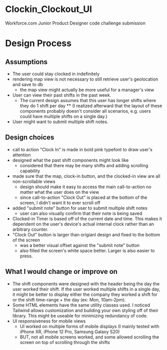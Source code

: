 # Clockin_Clockout_UI
Workforce.com Junior Product Designer code challenge submission

# Design Process
## Assumptions
* The user could stay clocked in indefinitely
* rendering map view is not necessary to still retrieve user's geolocation and save to db
  * the map view might actually be more useful for a manager's view
* User can view their past shifts in the past week.
  * The current design assumes that this user has longer shifts where they do 1 shift per day 
    ** (I realized afterward that the layout of these components probably doesn't consider all scenarios, e.g. users could have multiple shifts on a single day.)
* User might want to submit multiple shift notes.

## Design choices
* call to action "Clock In" is made in bold pink typefont to draw user's attention
* designed what the past shift components might look like
  * considered that there may be many shifts and adding scrolling capability
* made sure that the map, clock-in button, and the clocked-in view are all non-scrollable views
  * design should make it easy to access the main call-to-action no matter what the user does on the view
  * since call-to-action "Clock Out" is placed at the bottom of the screen, I didn't want it to ever scroll off
* added "submit note" button for user to submit multiple shift notes
  * user can also visually confirm that their note is being saved
* Clocked-in Timer is based off of the current date and time. This makes it dependent on the user's device's actual internal clock rather than an arbitrary counter.
* "Clock Out" button is larger than origianl design and fixed to the bottom of the screen
  * was a better visual offset against the "submit note" button
  * also filled the screen's white space better. Larger is also easier to press.

## What I would change or improve on
* The shift components were designed with the header being the day the user worked their shift. If the user worked multiple shifts in a single day, it might be better to display either the company they worked a shift for or the shift time-range + the day (ex: Mon, 10am-2pm).
* Some HTML elements have the same utility classes used. I noticed Tailwind allows customization and building your own styling off of their library. This might be useable for minimizing redundancy of code.
* UI responsiveness for mobile views
  * UI worked on multiple forms of mobile displays (I mainly tested with iPhone XR, iPhone 12 Pro, Samsung Galaxy S20)
  * BUT, not all mobile screens worked, and some allowed scrolling the screen on top of scrolling through the shifts
